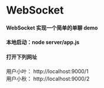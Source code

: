 # WebSocket
#### WebSocket 实现一个简单的单聊 demo

#### 本地启动：node server/app.js

#### 打开下列网址  
用户小叶： http://localhost:9000/1  
用户小秋： http://localhost:9000/2